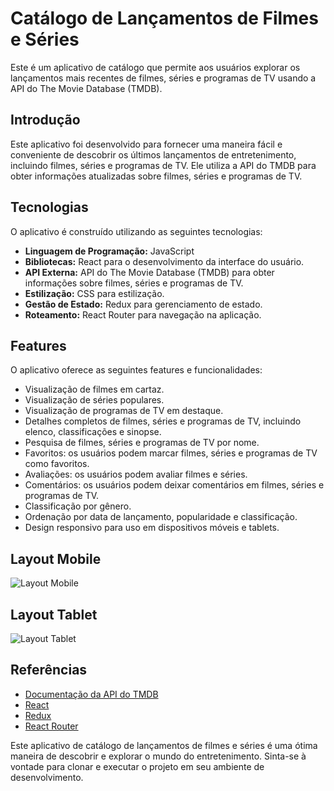 # Catálogo de Lançamentos de Filmes e Séries

Este é um aplicativo de catálogo que permite aos usuários explorar os lançamentos mais recentes de filmes, séries e programas de TV usando a API do The Movie Database (TMDB).

## Introdução

Este aplicativo foi desenvolvido para fornecer uma maneira fácil e conveniente de descobrir os últimos lançamentos de entretenimento, incluindo filmes, séries e programas de TV. Ele utiliza a API do TMDB para obter informações atualizadas sobre filmes, séries e programas de TV.

## Tecnologias

O aplicativo é construído utilizando as seguintes tecnologias:

- **Linguagem de Programação:** JavaScript
- **Bibliotecas:** React para o desenvolvimento da interface do usuário.
- **API Externa:** API do The Movie Database (TMDB) para obter informações sobre filmes, séries e programas de TV.
- **Estilização:** CSS para estilização.
- **Gestão de Estado:** Redux para gerenciamento de estado.
- **Roteamento:** React Router para navegação na aplicação.

## Features

O aplicativo oferece as seguintes features e funcionalidades:

- Visualização de filmes em cartaz.
- Visualização de séries populares.
- Visualização de programas de TV em destaque.
- Detalhes completos de filmes, séries e programas de TV, incluindo elenco, classificações e sinopse.
- Pesquisa de filmes, séries e programas de TV por nome.
- Favoritos: os usuários podem marcar filmes, séries e programas de TV como favoritos.
- Avaliações: os usuários podem avaliar filmes e séries.
- Comentários: os usuários podem deixar comentários em filmes, séries e programas de TV.
- Classificação por gênero.
- Ordenação por data de lançamento, popularidade e classificação.
- Design responsivo para uso em dispositivos móveis e tablets.

## Layout Mobile

![Layout Mobile](/screenshots/mobile.png)

## Layout Tablet

![Layout Tablet](/screenshots/tablet.png)

## Referências

- [Documentação da API do TMDB](https://developers.themoviedb.org/3/getting-started/introduction)
- [React](https://reactjs.org/docs/getting-started.html)
- [Redux](https://redux.js.org/introduction/getting-started)
- [React Router](https://reactrouter.com/web/guides/quick-start)

Este aplicativo de catálogo de lançamentos de filmes e séries é uma ótima maneira de descobrir e explorar o mundo do entretenimento. Sinta-se à vontade para clonar e executar o projeto em seu ambiente de desenvolvimento.
